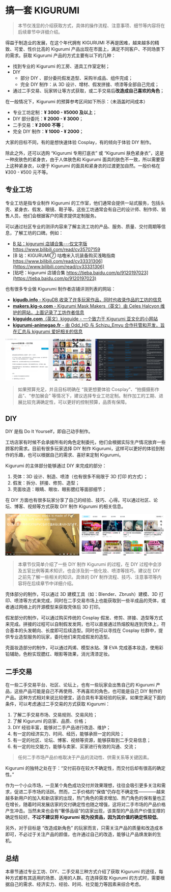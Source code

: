 # 搞一套 KIGURUMI

> 本节仅浅显的介绍获取方式，具体的操作流程、注意事项、细节等内容将在后续章节中详细介绍。

得益于制造业的发展，在这个年代拥有 KIGURUMI 不再是困难，越来越多的精致、可爱、性价比高的 Kigurumi 产品出现在市面上，满足不同客户、不同场景下的需求。获取 Kigurumi 产品的方式主要有以下的几种：

- 找到专业的 Kigurumi 的工房、道具工作室定制；
- DIY
  - 部分 DIY 、部分委托假发造型、采购半成品、组件完成；
  - 完全 DIY 制作：从 3D 设计、增材、假发拼接、喷漆等全部自己完成；
- 通过二手交易、玩家转让等方式获取，或二手交易后**改造成自己喜欢的角色**；

在一般情况下，Kigurumi 的预算参考区间如下所示：（未涵盖时间成本）

- 专业工坊定制：**¥ 3000 - ¥5000 及以上**；
- DIY 部分委托：**¥ 2000 - ¥ 3000**；
- 二手交易：**¥ 2000 不等**；
- 完全 DIY 制作：**¥ 1000 - ¥ 2000**；

大家的目标不同，有的是想快速体验 Cosplay，有的倾向于体验 DIY 制作。

除此之外，还可以选购 “Kigurumi 专用打底衣” 或 “Kigurumi 肤色紧身衣”，这是一种皮肤色的紧身衣，由于人体肤色和 Kigurumi 面具的肤色不一致，所以需要穿上这种紧身衣，以便于 Kigurumi 的面具和紧身衣的过渡更加自然。一般价格在 ¥300 - ¥500 元不等。

## 专业工坊

专业工坊是指专业制作 Kigurumi 的工作室，他们通常会提供一站式服务，包括头壳、紧身衣、假发、眼镜、鞋子等。这些工坊通常会有自己的设计师、制作师、销售人员，他们会根据客户的需求提供定制服务。

可以通过社区专业的测评内容来了解主流工坊的产品、服务、质量、交付周期等信息，了解工坊的口碑。例如：

- [B 站：kigurumi 店铺合集---仅文字版 https://www.bilibili.com/read/cv35707159 ](https://www.bilibili.com/read/cv35707159)
- [B 站：KIGURUMI⑦ 咕噜米入坑装备购买浅略指南 https://www.bilibili.com/read/cv33331306](https://www.bilibili.com/read/cv33331306)
- [贴吧：kigurumi 店铺合集 https://tieba.baidu.com/p/9120197023](https://tieba.baidu.com/p/9120197023)

也有很多专业做 Kigurumi 制作者店铺评测列表的网站：

- [**kigudb.info** - KiguDB 收录了许多玩家作品，同时也收录作品的工坊的信息](https://kigudb.info/zh)
- [**makers.kig-o.com** - Kigurumi Mask Makers（英文）由 Celes Halcyon 维护的网站，上面记录了工坊作者信息](https://makers.kig-o.com/)
- [**kigguide.com**（英文）kigguide - 一个致力于 Kigurumi 亚文化的小网站](https://kigguide.com/)
- [**kigurumi-animegao.fr** - 由 Odd_HD 与 Schizu_Emyu 合作托管和开发，旨在汇总与 kigurumi 爱好相关的信息](https://kigurumi-animegao.fr/)

![社区内容截图](./img/screenshot_01.jpg)

> 如果预算充足，并且目标明确在 “我更想要体验 Cosplay”、“拍摄摄影作品”、“参加展会” 等情况下，建议选择专业工坊定制。制作加工的工期、进展比较充满确定性，可以更好的控制预算，品质有保障。

## DIY

DIY 是指 Do It Yourself，即自己动手制作。

工坊店家有时候不会承接所有的角色定制委托，他们会根据实际生产情况放弃一些顾客的需求。目前有很多玩家选择 DIY 制作 Kigurumi，这样可以更好的体验到制作的乐趣，也可以根据自己的需求、喜好来定制 Kigurumi。

Kigurumi 的主体部分能够通过 DIY 来完成的部分：

1. 壳体：3D 设计、制造、喷漆（也有很多不局限于 3D 打印 的方式）；
2. 假发：拆分、拼接、修剪、造型；
3. 壳面妆造：眼睛、眼妆、眼影腮红等面部细节；

在 DIY 方面也有很多玩家分享了自己的经验、技巧、心得。可以通过社区、论坛、博客、视频等方式获取 DIY 制作 Kigurumi 的相关信息。

![社区内容截图](./img/screenshot_02.jpg)

> 本章节仅简单介绍了一些 DIY 制作 Kigurumi 的过程，在 DIY 过程中会涉及五官比例等美术知识，也会涉及到一些化妆、喷漆等技巧，建议在 DIY 之前先了解一些相关的知识。具体的 DIY 制作流程、技巧、注意事项等内容将在后续章节中详细介绍。

壳体部分的制作，可以通过 3D 建模工具（如：Blender、Zbrush）建模、3D 打印、喷漆等方式来完成，同时在二手交易市场上也能获取到一些半成品的壳体，或者通过网络上的开源模型来获取壳体后 3D 打印。

假发部分的制作，可以通过购买传统的 Cosplay 假发、修剪、拼接、造型等方式来完成。拼接的过程可以自制假发发网，也可以直接通过热熔胶粘连到壳体上，符合基本的头发朝向、长度即可后续造型。同时也可以寻找在 Cosplay 社群中，提供专业造型服务的玩家，委托他们来完成假发的造型。

壳面妆造部分的制作，可以通过丙烯、模型水贴、薄 EVA 完成基本妆造，使用彩铅辅助，色粉实现腮红、眼影等效果，消光清漆定妆。

## 二手交易

在一些二手交易平台、社区、论坛上，也有一些玩家会出售自己的 Kigurumi 产品，这些产品可能是自己不再使用、不再喜欢的角色，也可能是自己 DIY 制作的产品。这种方式相对来说比较便宜，适合具有丰富经验的玩家。如果您满足下面的条件，可以考虑通过二手交易的方式获取 Kigurumi：

1. 了解二手交易市场、交易规则、交易风险；
2. 了解 Kigurumi 的店家、品质、价格；
3. DIY 经验丰富，能够对二手产品进行改造、维护；
4. 有一定的经济实力、时间、经历，能够承担一定的风险；
5. 有一定的社区、论坛、博客、视频等资源，能够获取到二手交易信息；
6. 有一定的社交能力，能够与卖家、买家进行有效的沟通、交流；

> 任何二手市场产品价格取决于产品的流动性、供需关系等关键因素。

Kigurumi 的独特之处在于：“交付前存在较大不确定性，而交付后却有很高的确定性。”

作为一个小众市场，一旦某个角色成功交付并效果理想，往往会吸引更多关注和需求，促进二手市场的活跃。然而，二手价格的“保值”仍存在不确定性————越来越多新用户的加入和新店家的出现，热门角色的需求增加、热门角色的保有量也正在增长，随着时间发展店家的交付确定性也随之增强，这将对二手市场的产品价格产生冲击。当然未来也会有“奢侈品级”的店家出现，该类型的产品资产价值支撑的确定性较好。**不过不建议将 Kigurumi 视为投资品，因为其价值的确定性较低**。

另外，对于目标是 “改造成新角色” 的玩家而言，只需关注产品的质量和改造成本即可，不必过于关注产品的颜值，也许通过自己的改造，能够让产品焕发新的生机。

## 总结

本章节通过专业工坊、DIY、二手交易三种方式介绍了获取 Kigurumi 的途径，每种方式都有其适用的场景、适用的人群。在选择获取 Kigurumi 的方式时，需要根据自己的需求、经济实力、经验、时间、社交能力等因素来综合考虑。
